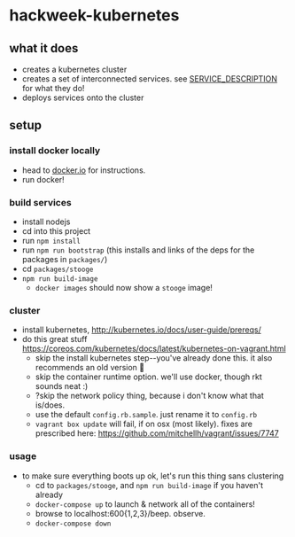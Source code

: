 # hackweek-kubernetes

## what it does

- creates a kubernetes cluster
- creates a set of interconnected services. see [SERVICE_DESCRIPTION](SERVICE_DESCRIPTION.md) for what they do!
- deploys services onto the cluster

## setup

### install docker locally

- head to [docker.io](http://www.docker.io) for instructions.
- run docker!

### build services

- install nodejs
- cd into this project
- run `npm install`
- run `npm run bootstrap` (this installs and links of the deps for the packages in `packages/`)
- cd `packages/stooge`
- `npm run build-image`
  - `docker images` should now show a `stooge` image!

### cluster
- install kubernetes, http://kubernetes.io/docs/user-guide/prereqs/
- do this great stuff https://coreos.com/kubernetes/docs/latest/kubernetes-on-vagrant.html
  - skip the install kubernetes step--you've already done this.  it also recommends an old version :poop:
  - skip the container runtime option. we'll use docker, though rkt sounds neat :)
  - ?skip the network policy thing, because i don't know what that is/does.
  - use the default `config.rb.sample`.  just rename it to `config.rb`
  - `vagrant box update` will fail, if on osx (most likely).  fixes are prescribed here: https://github.com/mitchellh/vagrant/issues/7747

### usage

- to make sure everything boots up ok, let's run this thing sans clustering
  - cd to `packages/stooge`, and `npm run build-image` if you haven't already
  - `docker-compose up` to launch & network all of the containers!
  - browse to localhost:600{1,2,3}/beep.  observe.
  - `docker-compose down`

